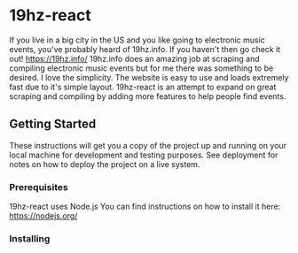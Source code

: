# 19hz-react

If you live in a big city in the US and you like going to electronic music events, you've probably heard of 19hz.info. If you haven't then go check it out!
<a href="https://19hz.info/" title="19hz">https://19hz.info/</a>
19hz.info does an amazing job at scraping and compiling electronic music events but for me there was something to be desired. I love the simplicity. The website is easy to use and loads extremely fast due to it's simple layout. 19hz-react is an attempt to expand on great scraping and compiling by adding more features to help people find events.

## Getting Started
These instructions will get you a copy of the project up and running on your local machine for development and testing purposes. See deployment for notes on how to deploy the project on a live system.

### Prerequisites
19hz-react uses Node.js You can find instructions on how to install it here:
<a href="https://nodejs.org/" title="Node.js">https://nodejs.org/</a>

### Installing



